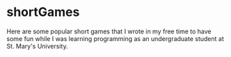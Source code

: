 # shortGames
Here are some popular short games that I wrote in my free time to have some fun while I was learning programming as an undergraduate student at St. Mary's University.
